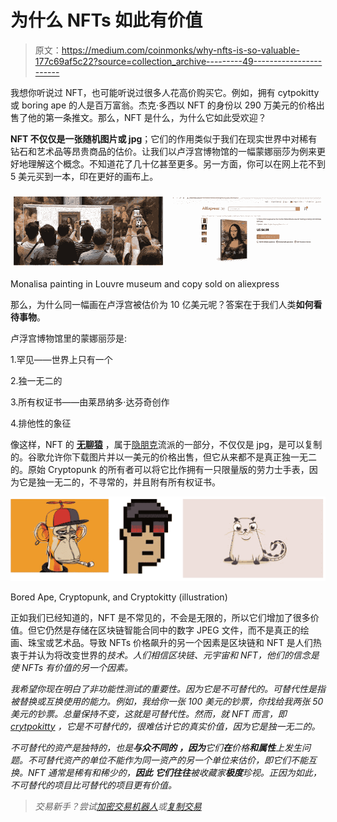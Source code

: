 # 为什么 NFTs 如此有价值

> 原文：<https://medium.com/coinmonks/why-nfts-is-so-valuable-177c69af5c22?source=collection_archive---------49----------------------->

我想你听说过 NFT，也可能听说过很多人花高价购买它。例如，拥有 cytpokitty 或 boring ape 的人是百万富翁。杰克·多西以 NFT 的身份以 290 万美元的价格出售了他的第一条推文。那么，NFT 是什么，为什么它如此受欢迎？

**NFT 不仅仅是一张随机图片或 jpg**；它们的作用类似于我们在现实世界中对稀有钻石和艺术品等昂贵商品的估价。让我们以卢浮宫博物馆的一幅蒙娜丽莎为例来更好地理解这个概念。不知道花了几十亿甚至更多。另一方面，你可以在网上花不到 5 美元买到一本，印在更好的画布上。

![](img/4c99699ed7d53e1fdd878ed98ed1c827.png)

Monalisa painting in Louvre museum and copy sold on aliexpress

那么，为什么同一幅画在卢浮宫被估价为 10 亿美元呢？答案在于我们人类**如何看待事物**。

卢浮宫博物馆里的蒙娜丽莎是:

1.罕见——世界上只有一个

2.独一无二的

3.所有权证书——由莱昂纳多·达芬奇创作

4.排他性的象征

像这样，NFT 的 [**无聊猿**](https://boredapeyachtclub.com/#/) ，属于[隐朋克](https://opensea.io/collection/cryptopunks)流派的一部分，不仅仅是 jpg，是可以复制的。谷歌允许你下载图片并以一美元的价格出售，但它从来都不是真正独一无二的。原始 Cryptopunk 的所有者可以将它比作拥有一只限量版的劳力士手表，因为它是独一无二的，不寻常的，并且附有所有权证书。

![](img/7e6abd2c3ddc26b7c424db19e6eb0aeb.png)

Bored Ape, Cryptopunk, and Cryptokitty (illustration)

正如我们已经知道的，NFT 是不常见的，不会是无限的，所以它们增加了很多价值。但它仍然是存储在区块链智能合同中的数字 JPEG 文件，而不是真正的绘画、珠宝或艺术品。导致 NFTs 价格飙升的另一个因素是区块链和 NFT 是人们热衷于并认为将改变世界的*技术。人们相信区块链、元宇宙和 NFT，他们的信念是使 NFTs 有价值的另一个因素。*

*我希望你现在明白了非功能性测试的重要性。因为它是不可替代的。可替代性是指被替换或互换使用的能力。例如，我给你一张 100 美元的钞票，你找给我两张 50 美元的钞票。总量保持不变，这就是可替代性。然而，就 NFT 而言，即 [crytpokitty](https://www.cryptokitties.co/) ，它是不可替代的，很难估计它的真实价值，因为它是独一无二的。*

*不可替代的资产是独特的，也是**与众不同的** **，因为**它们**在**价格**和属性**上发生问题。不可替代资产的单位不能作为同一资产的另一个单位来估价，即它们不能互换。NFT 通常是稀有和稀少的，**因此** **它们往往**被收藏家**极度**珍视。正因为如此，不可替代的项目比可替代的项目更有价值。*

> *交易新手？尝试[加密交易机器人](/coinmonks/crypto-trading-bot-c2ffce8acb2a)或[复制交易](/coinmonks/top-10-crypto-copy-trading-platforms-for-beginners-d0c37c7d698c)*